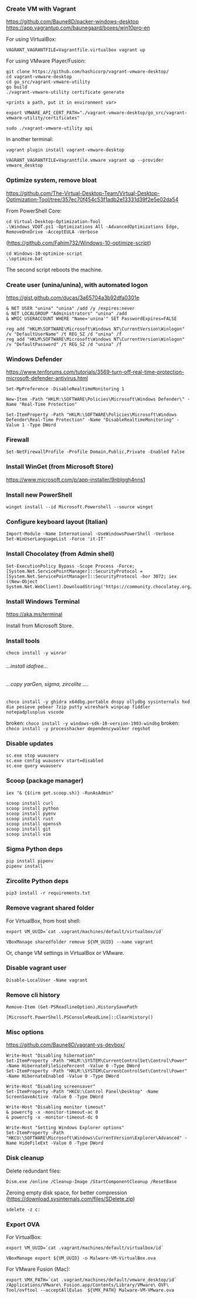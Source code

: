### Create VM with Vagrant ###
https://github.com/Baune8D/packer-windows-desktop
https://app.vagrantup.com/baunegaard/boxes/win10pro-en

For using VirtualBox:
```
VAGRANT_VAGRANTFILE=Vagrantfile.virtualbox vagrant up
```

For using VMware Player/Fusion:
```
git clone https://github.com/hashicorp/vagrant-vmware-desktop/
cd vagrant-vmware-desktop
cd go_src/vagrant-vmware-utility
go build
./vagrant-vmware-utility certificate generate

<prints a path, put it in environment var>

export VMWARE_API_CERT_PATH="./vagrant-vmware-desktop/go_src/vagrant-vmware-utility/certificates"

sudo ./vagrant-vmware-utility api
```

In another terminal:
```
vagrant plugin install vagrant-vmware-desktop

VAGRANT_VAGRANTFILE=Vagrantfile.vmware vagrant up --provider vmware_desktop
```



### Optimize system, remove bloat ###

https://github.com/The-Virtual-Desktop-Team/Virtual-Desktop-Optimization-Tool/tree/357ec70f454c53f1adb2e13331d39f2e5e02da54

From PowerShell Core:
```
cd Virtual-Desktop-Optimization-Tool
.\Windows_VDOT.ps1 -Optimizations All -AdvancedOptimizations Edge, RemoveOneDrive -AcceptEULA -Verbose
```

(https://github.com/Fahim732/Windows-10-optimize-script)
```
cd Windows-10-optimize-script
.\optimize.bat
```

The second script reboots the machine.


### Create user (unina/unina), with automated logon ###

https://gist.github.com/ducas/3a65704a3b92dfa0301e

```
& NET USER "unina" "unina" /add /y /expires:never
& NET LOCALGROUP "Administrators" "unina" /add
& WMIC USERACCOUNT WHERE "Name='unina'" SET PasswordExpires=FALSE

reg add "HKLM\SOFTWARE\Microsoft\Windows NT\CurrentVersion\Winlogon" /v "DefaultUserName" /t REG_SZ /d "unina" /f
reg add "HKLM\SOFTWARE\Microsoft\Windows NT\CurrentVersion\Winlogon" /v "DefaultPassword" /t REG_SZ /d "unina" /f
```




### Windows Defender ###
https://www.tenforums.com/tutorials/3569-turn-off-real-time-protection-microsoft-defender-antivirus.html

```
Set-MpPreference -DisableRealtimeMonitoring 1

New-Item -Path "HKLM:\SOFTWARE\Policies\Microsoft\Windows Defender\" -Name "Real-Time Protection"

Set-ItemProperty -Path "HKLM:\SOFTWARE\Policies\Microsoft\Windows Defender\Real-Time Protection" -Name "DisableRealtimeMonitoring" -Value 1 -Type DWord
```


### Firewall ###
```
Set-NetFirewallProfile -Profile Domain,Public,Private -Enabled False
```



### Install WinGet (from Microsoft Store) ###
https://www.microsoft.com/p/app-installer/9nblggh4nns1


### Install new PowerShell ###
```
winget install --id Microsoft.Powershell --source winget
```


### Configure keyboard layout (Italian) ###

```
Import-Module -Name International -UseWindowsPowerShell -Verbose
Set-WinUserLanguageList -Force 'it-IT'
```

### Install Chocolatey (from Admin shell) ###
```
Set-ExecutionPolicy Bypass -Scope Process -Force; [System.Net.ServicePointManager]::SecurityProtocol = [System.Net.ServicePointManager]::SecurityProtocol -bor 3072; iex ((New-Object System.Net.WebClient).DownloadString('https://community.chocolatey.org/install.ps1'))
```


### Install Windows Terminal ###
https://aka.ms/terminal

Install from Microsoft Store.


### Install tools
```
choco install -y winrar
```

###### ...install idafree...
###### ...copy yarGen, sigma, zircolite ....


```
choco install -y ghidra x64dbg.portable dnspy ollydbg sysinternals hxd die pesieve pebear 7zip putty wireshark winpcap fiddler notepadplusplus vscode
```

broken: `choco install -y windows-sdk-10-version-1903-windbg`
broken: `choco install -y processhacker dependencywalker regshot`




### Disable updates ###
```
sc.exe stop wuauserv
sc.exe config wuauserv start=disabled
sc.exe query wuauserv
```




### Scoop (package manager) ###
```
iex "& {$(irm get.scoop.sh)} -RunAsAdmin"

scoop install curl
scoop install python
scoop install pyenv
scoop install rust
scoop install openssh
scoop install git
scoop install vim
```



### Sigma Python deps ###
```
pip install pipenv
pipenv install
```

### Zircolite Python deps ###
```
pip3 install -r requirements.txt
```



### Remove vagrant shared folder ###

For VirtualBox, from host shell:

```
export VM_UUID=`cat .vagrant/machines/default/virtualbox/id`

VBoxManage sharedfolder remove ${VM_UUID} --name vagrant
```

Or, change VM settings in VirtualBox or VMware.



### Disable vagrant user ###
```
Disable-LocalUser -Name vagrant
```




### Remove cli history ###
```
Remove-Item (Get-PSReadlineOption).HistorySavePath

[Microsoft.PowerShell.PSConsoleReadLine]::ClearHistory()
```




### Misc options ###
https://github.com/Baune8D/vagrant-vs-devbox/

```
Write-Host "Disabling hibernation"
Set-ItemProperty -Path "HKLM:\SYSTEM\CurrentControlSet\Control\Power" -Name HibernateFileSizePercent -Value 0 -Type DWord
Set-ItemProperty -Path "HKLM:\SYSTEM\CurrentControlSet\Control\Power" -Name HibernateEnabled -Value 0 -Type DWord

Write-Host "Disabling screensaver"
Set-ItemProperty -Path "HKCU:\Control Panel\Desktop" -Name ScreenSaveActive -Value 0 -Type DWord

Write-Host "Disabling monitor timeout"
& powercfg -x -monitor-timeout-ac 0
& powercfg -x -monitor-timeout-dc 0

Write-Host "Setting Windows Explorer options"
Set-ItemProperty -Path "HKCU:\SOFTWARE\Microsoft\Windows\CurrentVersion\Explorer\Advanced" -Name HideFileExt -Value 0 -Type DWord
```





### Disk cleanup ###

Delete redundant files:
```
Dism.exe /online /Cleanup-Image /StartComponentCleanup /ResetBase
```

Zeroing empty disk space, for better compression (https://download.sysinternals.com/files/SDelete.zip)

```
sdelete -z c:
```



### Export OVA ###

For VirtualBox:
```
export VM_UUID=`cat .vagrant/machines/default/virtualbox/id`

VBoxManage export ${VM_UUID} -o Malware-VM-VirtualBox.ova
```

For VMware Fusion (Mac):
```
export VMX_PATH=`cat .vagrant/machines/default/vmware_desktop/id`
/Applications/VMware\ Fusion.app/Contents/Library/VMware\ OVF\ Tool/ovftool --acceptAllEulas  ${VMX_PATH} Malware-VM-VMware.ova
```

